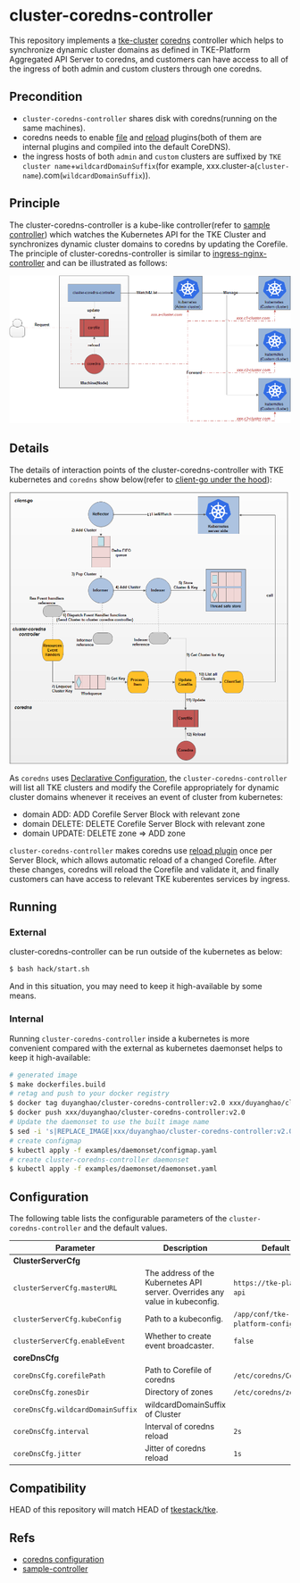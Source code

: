 # cluster-coredns-controller

This repository implements a [tke-cluster](https://github.com/tkestack/tke) [coredns](https://coredns.io/manual/configuration/) controller which helps to synchronize dynamic cluster domains as defined in TKE-Platform Aggregated API Server to coredns, and customers can have access to all of the ingress of both admin and custom clusters through one coredns.

## Precondition

* `cluster-coredns-controller` shares disk with coredns(running on the same machines).
* coredns needs to enable [file](https://coredns.io/plugins/file/) and [reload](https://coredns.io/plugins/reload/) plugins(both of them are internal plugins and compiled into the default CoreDNS).
* the ingress hosts of both `admin` and `custom` clusters are suffixed by `TKE cluster name`+`wildcardDomainSuffix`(for example, xxx.cluster-a(`cluster-name`).com(`wildcardDomainSuffix`)). 

## Principle

The cluster-coredns-controller is a kube-like controller(refer to [sample controller](https://github.com/kubernetes/sample-controller)) which watches the Kubernetes API for the TKE Cluster and synchronizes dynamic cluster domains to coredns by updating the Corefile. The principle of cluster-coredns-controller is similar to [ingress-nginx-controller](https://github.com/kubernetes/ingress-nginx) and can be illustrated as follows:

![](docs/images/architecture.png)

## Details

The details of interaction points of the cluster-coredns-controller with TKE kubernetes and `coredns` show below(refer to [client-go under the hood](https://github.com/kubernetes/sample-controller/blob/master/docs/controller-client-go.md)):

![](docs/images/interaction.png)

As `coredns` uses [Declarative Configuration](https://docs.konghq.com/2.0.x/db-less-and-declarative-config/#what-is-declarative-configuration), the `cluster-coredns-controller` will list all TKE clusters and modify the Corefile appropriately for dynamic cluster domains whenever it receives an event of cluster from kubernetes:

* domain ADD: ADD Corefile Server Block with relevant zone
* domain DELETE: DELETE Corefile Server Block with relevant zone
* domain UPDATE: DELETE zone => ADD zone

`cluster-coredns-controller` makes coredns use [reload plugin](https://github.com/coredns/coredns/tree/master/plugin/reload) once per Server Block, which allows automatic reload of a changed Corefile. After these changes, coredns will reload the Corefile and validate it, and finally customers can have access to relevant TKE kuberentes services by ingress.

## Running

### External

cluster-coredns-controller can be run outside of the kubernetes as below:

```sh
$ bash hack/start.sh
```

And in this situation, you may need to keep it high-available by some means.

### Internal

Running `cluster-coredns-controller` inside a kubernetes is more convenient compared with the external as kubernetes daemonset helps to keep it high-available:

```sh
# generated image
$ make dockerfiles.build
# retag and push to your docker registry
$ docker tag duyanghao/cluster-coredns-controller:v2.0 xxx/duyanghao/cluster-coredns-controller:v2.0
$ docker push xxx/duyanghao/cluster-coredns-controller:v2.0
# Update the daemonset to use the built image name
$ sed -i 's|REPLACE_IMAGE|xxx/duyanghao/cluster-coredns-controller:v2.0|g' examples/daemonset/daemonset.yaml
# create configmap
$ kubectl apply -f examples/daemonset/configmap.yaml
# create cluster-coredns-controller daemonset
$ kubectl apply -f examples/daemonset/daemonset.yaml
```

## Configuration

The following table lists the configurable parameters of the `cluster-coredns-controller` and the default values.

| Parameter                                                                   | Description                                                                                                                                                                                                                                                                                                                                     | Default                         |
| --------------------------------------------------------------------------- | ----------------------------------------------------------------------------------------------------------------------------------------------------------------------------------------------------------------------------------------------------------------------------------------------------------------------------------------------- | ------------------------------- |
| **ClusterServerCfg**                                                             |
| `clusterServerCfg.masterURL`                                                               | The address of the Kubernetes API server. Overrides any value in kubeconfig.                                                                                                                                                                                                                                                                          | `https://tke-platform-api`                        |
| `clusterServerCfg.kubeConfig`                                                        | Path to a kubeconfig.                                                                                                                                                                                                                                                                                                                            | `/app/conf/tke-platform-config.yaml`                          |
| `clusterServerCfg.enableEvent`                                                        | Whether to create event broadcaster.                                                                                                                                                                                                                                                                                                                           | `false`                          |
| **coreDnsCfg**                                                             |
| `coreDnsCfg.corefilePath`                                                       | Path to Corefile of coredns                                                                                                                                                                                                                                                                                                              | `/etc/coredns/Corefile`                          |
| `coreDnsCfg.zonesDir`                                                       | Directory of zones                                                                                                                                                                                                                                                                                                              | `/etc/coredns/zones`                          |
| `coreDnsCfg.wildcardDomainSuffix`                                                       | wildcardDomainSuffix of Cluster                                                                                                                                                                                                                                                                                                              |                           |
| `coreDnsCfg.interval`                                                       | Interval of coredns reload                                                                                                                                                                                                                                                                                                              | `2s`                          |
| `coreDnsCfg.jitter`                                                       | Jitter of coredns reload                                                                                                                                                                                                                                                                                                              | `1s`                          |

## Compatibility

HEAD of this repository will match HEAD of [tkestack/tke](https://github.com/tkestack/tke).

## Refs

* [coredns configuration](https://coredns.io/manual/configuration/)
* [sample-controller](https://github.com/kubernetes/sample-controller)
